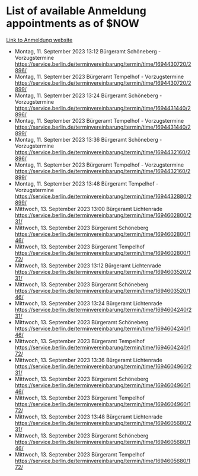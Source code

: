 # List of available Anmeldung appointments as of $NOW
[Link to Anmeldung website](https://service.berlin.de/terminvereinbarung/termin/tag.php?termin=1&anliegen[]=120686&dienstleisterlist=122210,122217,327316,122219,327312,122227,327314,122231,327346,122243,327348,122254,122252,329742,122260,329745,122262,329748,122271,327278,122273,327274,122277,327276,330436,122280,327294,122282,327290,122284,327292,122291,327270,122285,327266,122286,327264,122296,327268,150230,329760,122297,327286,122294,327284,122312,329763,122314,329775,122304,327330,122311,327334,122309,327332,317869,122281,327352,122279,329772,122283,122276,327324,122274,327326,122267,329766,122246,327318,122251,327320,122257,327322,122208,327298,122226,327300&herkunft=http%3A%2F%2Fservice.berlin.de%2Fdienstleistung%2F120686%2F)
- Montag, 11. September 2023 13:12 Bürgeramt Schöneberg - Vorzugstermine https://service.berlin.de/terminvereinbarung/termin/time/1694430720/2896/
- Montag, 11. September 2023  Bürgeramt Tempelhof - Vorzugstermine https://service.berlin.de/terminvereinbarung/termin/time/1694430720/2899/
- Montag, 11. September 2023 13:24 Bürgeramt Schöneberg - Vorzugstermine https://service.berlin.de/terminvereinbarung/termin/time/1694431440/2896/
- Montag, 11. September 2023  Bürgeramt Tempelhof - Vorzugstermine https://service.berlin.de/terminvereinbarung/termin/time/1694431440/2899/
- Montag, 11. September 2023 13:36 Bürgeramt Schöneberg - Vorzugstermine https://service.berlin.de/terminvereinbarung/termin/time/1694432160/2896/
- Montag, 11. September 2023  Bürgeramt Tempelhof - Vorzugstermine https://service.berlin.de/terminvereinbarung/termin/time/1694432160/2899/
- Montag, 11. September 2023 13:48 Bürgeramt Tempelhof - Vorzugstermine https://service.berlin.de/terminvereinbarung/termin/time/1694432880/2899/
- Mittwoch, 13. September 2023 13:00 Bürgeramt Lichtenrade https://service.berlin.de/terminvereinbarung/termin/time/1694602800/231/
- Mittwoch, 13. September 2023  Bürgeramt Schöneberg https://service.berlin.de/terminvereinbarung/termin/time/1694602800/146/
- Mittwoch, 13. September 2023  Bürgeramt Tempelhof https://service.berlin.de/terminvereinbarung/termin/time/1694602800/172/
- Mittwoch, 13. September 2023 13:12 Bürgeramt Lichtenrade https://service.berlin.de/terminvereinbarung/termin/time/1694603520/231/
- Mittwoch, 13. September 2023  Bürgeramt Schöneberg https://service.berlin.de/terminvereinbarung/termin/time/1694603520/146/
- Mittwoch, 13. September 2023 13:24 Bürgeramt Lichtenrade https://service.berlin.de/terminvereinbarung/termin/time/1694604240/231/
- Mittwoch, 13. September 2023  Bürgeramt Schöneberg https://service.berlin.de/terminvereinbarung/termin/time/1694604240/146/
- Mittwoch, 13. September 2023  Bürgeramt Tempelhof https://service.berlin.de/terminvereinbarung/termin/time/1694604240/172/
- Mittwoch, 13. September 2023 13:36 Bürgeramt Lichtenrade https://service.berlin.de/terminvereinbarung/termin/time/1694604960/231/
- Mittwoch, 13. September 2023  Bürgeramt Schöneberg https://service.berlin.de/terminvereinbarung/termin/time/1694604960/146/
- Mittwoch, 13. September 2023  Bürgeramt Tempelhof https://service.berlin.de/terminvereinbarung/termin/time/1694604960/172/
- Mittwoch, 13. September 2023 13:48 Bürgeramt Lichtenrade https://service.berlin.de/terminvereinbarung/termin/time/1694605680/231/
- Mittwoch, 13. September 2023  Bürgeramt Schöneberg https://service.berlin.de/terminvereinbarung/termin/time/1694605680/146/
- Mittwoch, 13. September 2023  Bürgeramt Tempelhof https://service.berlin.de/terminvereinbarung/termin/time/1694605680/172/
